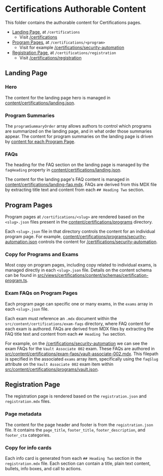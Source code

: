 # Certifications Authorable Content

This folder contains the authorable content for Certifications pages.

- [Landing Page](#landing-page), at `/certifications`
  - Visit [/certifications](https://developer.hashicorp.com/certifications)
- [Program Pages](#program-pages), at `/certifications/<program>`
  - Visit for example [/certifications/security-automation](https://developer.hashicorp.com/certifications/security-automation)
- [Registration Page](#registration-page), at `/certifications/registration`
  - Visit [/certifications/registration](https://developer.hashicorp.com/certifications/registration)

## Landing Page

### Hero

The content for the landing page hero is managed in [content/certifications/landing.json](/src/content/certifications/landing.json).

### Program Summaries

The `programSummaryOrder` array allows authors to control which programs are summarized on the landing page, and in what order those summaries appear. The content for program summaries on the landing page is driven by [content for each Program Page](#program-pages).

### FAQs

The heading for the FAQ section on the landing page is managed by the `faqHeading` property in [content/certifications/landing.json](/src/content/certifications/landing.json).

The content for the landing page's FAQ content is managed in [content/certifications/landing-faq.mdx](/src/content/certifications/landing-faq.mdx). FAQs are derived from this MDX file by extracting title text and content from each `## Heading Two` section.

## Program Pages

Program pages at `/certifications/<slug>` are rendered based on the `<slug>.json` files present in the [content/certifications/programs](/src/content/certifications/programs) directory.

Each `<slug>.json` file in that directory controls the content for an individual program page. For example, [content/certifications/programs/security-automation.json](/src/content/certifications/programs/security-automation.json) controls the content for [/certifications/security-automation](https://developer.hashicorp.com/certifications/security-automation).

### Copy for Programs and Exams

Most copy on program pages, including copy related to individual exams, is managed directly in each `<slug>.json` file. Details on the content schema can be found in [src/views/certifications/content/schemas/certification-program.ts](/src/views/certifications/content/schemas/certification-program.ts).

### Exam FAQs on Program Pages

Each program page can specific one or many exams, in the `exams` array in each `<slug>.json` file.

Each exam must reference an `.mdx` document within the `src/content/certifications/exam-faqs` directory, where FAQ content for each exam is authored. FAQs are derived from MDX files by extracting the FAQ title text and content from each `## Heading Two` section.

For example, on the [/certifications/security-automation](https://developer.hashicorp.com/certifications/security-automation) we can see the exam FAQs for the `Vault Associate 002` exam. These FAQs are authored in [src/content/certifications/exam-faqs/vault-associate-002.mdx](/src/content/certifications/exam-faqs/vault-associate-002.mdx). This filepath is specified in the associated `exams` array item, specifically using the `faqSlug` attribute on the `Vault Associate 002` exam item within [src/content/certifications/programs/vault.json](/src/content/certifications/programs/vault.json).

## Registration Page

The registration page is rendered based on the `registration.json` and `registration.mdx` files.

### Page metadata

The content for the page header and footer is from the `registration.json` file. It contains the `page_title`, `footer_title`, `footer_description`, and `footer_cta` categories. 

### Copy for info cards

Each info card is generated from each `## Heading Two` section in the `registration.mdx` file. Each section can contain a title, plain text content, bullets, info boxes, and call to actions.
